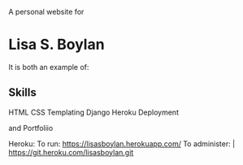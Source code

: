 A personal website for

 Lisa S. Boylan
 ==============

It is both an example of:

   Skills
   ------
   HTML
   CSS
   Templating
   Django
   Heroku Deployment
   
and
   Portfoliio
   

Heroku:
   To run:
      https://lisasboylan.herokuapp.com/ 
	To administer:
   | https://git.heroku.com/lisasboylan.git


